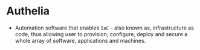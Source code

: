 ---
---

# Authelia

- Automation software that enables `IaC` - also known as, infrastructure as code, thus allowing user to provision, configure, deploy and secure a whole array of software, applications and machines.
